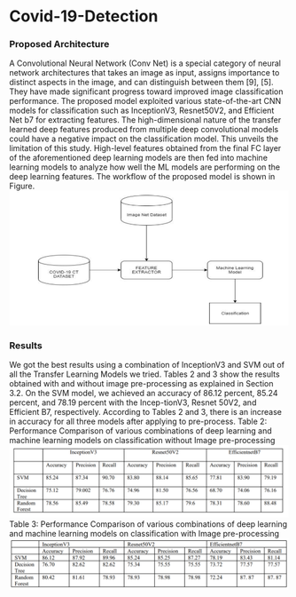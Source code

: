 # Covid-19-Detection
### Proposed Architecture
A Convolutional Neural Network (Conv Net) is a special category of neural 
network architectures that takes an image as input, assigns importance to distinct 
aspects in the image, and can distinguish between them [9], [5]. They have made 
significant progress toward improved image classification performance. The 
proposed model exploited various state-of-the-art CNN models for classification 
such as InceptionV3, Resnet50V2, and Efficient Net b7 for extracting features. 
The high-dimensional nature of the transfer learned deep features produced from 
multiple deep convolutional models could have a negative impact on the 
classification model. This unveils the limitation of this study. High-level features 
obtained from the final FC layer of the aforementioned deep learning models are 
then fed into machine learning models to analyze how well the ML models are 
performing on the deep learning features. The workflow of the proposed model is 
shown in Figure.
![alt text](https://github.com/LokeshSaipureddi/Covid-19-Detection/blob/main/Screenshot%202022-02-08%20130831.png)
### Results
We got the best results using a combination of InceptionV3 and SVM out of all
the Transfer Learning Models we tried. Tables 2 and 3 show the results obtained
with and without image pre-processing as explained in Section 3.2. On the SVM
model, we achieved an accuracy of 86.12 percent, 85.24 percent, and 78.19
percent with the Incep-tionV3, Resnet 50V2, and Efficient B7, respectively.
According to Tables 2 and 3, there is an increase in accuracy for all three models
after applying to pre-process.
Table 2: Performance Comparison of various combinations of deep learning and
machine learning models on classification without Image pre-processing
![alt text](https://github.com/LokeshSaipureddi/Covid-19-Detection/blob/main/Screenshot%202022-02-08%20131249.png)
Table 3: Performance Comparison of various combinations of deep learning
and machine learning models on classification with Image pre-processing
![alt text](https://github.com/LokeshSaipureddi/Covid-19-Detection/blob/main/Screenshot%202022-02-08%20131325.png)

